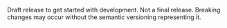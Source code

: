 Draft release to get started with development. Not a final release. Breaking changes may occur without the semantic versioning representing it.